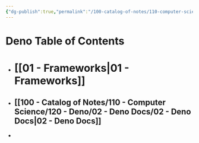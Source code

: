 ```yaml
---
{"dg-publish":true,"permalink":"/100-catalog-of-notes/110-computer-science/120-deno/120-deno/"}
---
```


# Deno Table of Contents
- # [[01 - Frameworks\|01 - Frameworks]]
- ## [[100 - Catalog of Notes/110 - Computer Science/120 - Deno/02 - Deno Docs/02 - Deno Docs\|02 - Deno Docs]]
- 